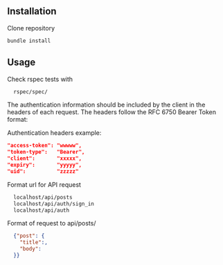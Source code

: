 
## Installation

Clone repository

```bash
bundle install
```

## Usage
Check rspec tests with
```bash
  rspec/spec/
```
The authentication information should be included by the client in the headers of each request. The headers follow the RFC 6750 Bearer Token format:

Authentication headers example:
```json
"access-token": "wwwww",
"token-type":   "Bearer",
"client":       "xxxxx",
"expiry":       "yyyyy",
"uid":          "zzzzz"
```
Format url for API request
```bash
  localhost/api/posts
  localhost/api/auth/sign_in
  localhost/api/auth 
```
Format of request to api/posts/
```json
  {"post": {
    "title":,
    "body":
  }}
```
